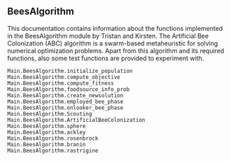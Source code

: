 ## BeesAlgorithm

This documentation contains information about the functions implemented in the BeesAlgorithm module by Tristan and Kirsten.
The Artificial Bee Colonization (ABC) algorithm is a swarm-based metaheuristic for solving numerical optimization problems.
Apart from this algorithm and its required functions, also some test functions are provided to experiment with.


```@docs
Main.BeesAlgorithm.initialize_population
Main.BeesAlgorithm.compute_objective
Main.BeesAlgorithm.compute_fitness
Main.BeesAlgorithm.foodsource_info_prob
Main.BeesAlgorithm.create_newsolution
Main.BeesAlgorithm.employed_bee_phase
Main.BeesAlgorithm.onlooker_bee_phase
Main.BeesAlgorithm.Scouting
Main.BeesAlgorithm.ArtificialBeeColonization
Main.BeesAlgorithm.sphere
Main.BeesAlgorithm.ackley
Main.BeesAlgorithm.rosenbrock
Main.BeesAlgorithm.branin
Main.BeesAlgorithm.rastrigine
```